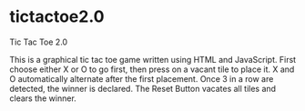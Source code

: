 # tictactoe2.0
Tic Tac Toe 2.0

This is a graphical tic tac toe game written using HTML and JavaScript. First choose either X or O to go first, then press on a vacant tile to place it. X and O automatically alternate after the first placement. Once 3 in a row are detected, the winner is declared. The Reset Button vacates all tiles and clears the winner.
